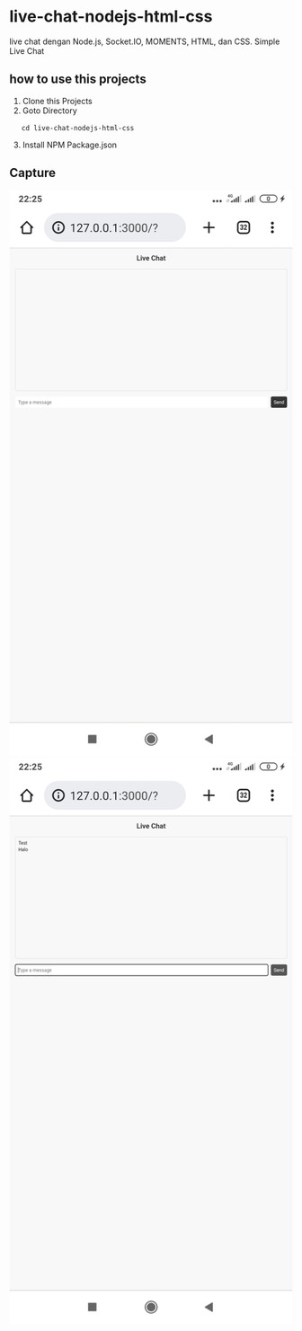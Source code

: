 # live-chat-nodejs-html-css
live chat dengan Node.js, Socket.IO, MOMENTS, HTML, dan CSS. 
Simple Live Chat
## how to use this projects
1. Clone this Projects
2. Goto Directory
```
   cd live-chat-nodejs-html-css
```
3. Install NPM Package.json
## Capture
<img src="Capture/Capture-1.jpg"><br>
<img src="Capture/Capture-2.jpg"><br>
